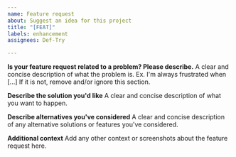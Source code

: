 ```yaml
---
name: Feature request
about: Suggest an idea for this project
title: "[FEAT]"
labels: enhancement
assignees: Def-Try

---
```


**Is your feature request related to a problem? Please describe.**
A clear and concise description of what the problem is. Ex. I'm always frustrated when [...]
If it is not, remove and/or ignore this section.

**Describe the solution you'd like**
A clear and concise description of what you want to happen.

**Describe alternatives you've considered**
A clear and concise description of any alternative solutions or features you've considered.

**Additional context**
Add any other context or screenshots about the feature request here.
